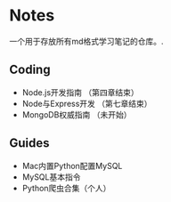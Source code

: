 # Notes
一个用于存放所有md格式学习笔记的仓库。.

## Coding

- Node.js开发指南 （第四章结束）
- Node与Express开发 （第七章结束）
- MongoDB权威指南 （未开始）

## Guides

- Mac内置Python配置MySQL
- MySQL基本指令
- Python爬虫合集（个人）
